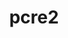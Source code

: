 ---
title: "pcre2"
layout: cache
categories: [package, develop]
meta: {"versions": ["10.42"], "compilers": ["apple-clang@=15.0.0", "gcc@=11.4.0", "oneapi@=2023.2.0"], "oss": ["ubuntu20.04", "ventura"], "platforms": ["darwin", "linux"], "targets": ["aarch64", "neoverse_v1", "x86_64_v3"], "stacks": ["e4s-arm", "e4s-neoverse_v1", "e4s-oneapi", "ml-darwin-aarch64-mps", "root"], "num_specs": 4, "num_specs_by_stack": {"ml-darwin-aarch64-mps": 1, "root": 4, "e4s-arm": 1, "e4s-neoverse_v1": 1, "e4s-oneapi": 1}}
spec_details: [{"hash": "e753cxww7jwsstj7qvic4fp6vjbgtcab", "compiler": "apple-clang@=15.0.0", "versions": ["10.42"], "os": "ventura", "platform": "darwin", "target": "aarch64", "variants": ["build_system=autotools", "~jit", "+multibyte"], "stacks": ["ml-darwin-aarch64-mps", "root"], "size": "-", "tarball": "https://binaries.spack.io/develop/build_cache/darwin-ventura-aarch64/apple-clang-15.0.0/pcre2-10.42/darwin-ventura-aarch64-apple-clang-15.0.0-pcre2-10.42-e753cxww7jwsstj7qvic4fp6vjbgtcab.spack"}, {"hash": "wefgbpwq632dcmhijuey3svv6sjg4357", "compiler": "gcc@=11.4.0", "versions": ["10.42"], "os": "ubuntu20.04", "platform": "linux", "target": "aarch64", "variants": ["build_system=autotools", "~jit", "+multibyte"], "stacks": ["e4s-arm", "root"], "size": "-", "tarball": "https://binaries.spack.io/develop/build_cache/linux-ubuntu20.04-aarch64/gcc-11.4.0/pcre2-10.42/linux-ubuntu20.04-aarch64-gcc-11.4.0-pcre2-10.42-wefgbpwq632dcmhijuey3svv6sjg4357.spack"}, {"hash": "hlyoxhukh7w6dslxaknzxj2vxq7jhnms", "compiler": "gcc@=11.4.0", "versions": ["10.42"], "os": "ubuntu20.04", "platform": "linux", "target": "neoverse_v1", "variants": ["build_system=autotools", "~jit", "+multibyte"], "stacks": ["root", "e4s-neoverse_v1"], "size": "-", "tarball": "https://binaries.spack.io/develop/build_cache/linux-ubuntu20.04-neoverse_v1/gcc-11.4.0/pcre2-10.42/linux-ubuntu20.04-neoverse_v1-gcc-11.4.0-pcre2-10.42-hlyoxhukh7w6dslxaknzxj2vxq7jhnms.spack"}, {"hash": "mfbeiwxofwpgium6lmx63t56h2r32pwv", "compiler": "oneapi@=2023.2.0", "versions": ["10.42"], "os": "ubuntu20.04", "platform": "linux", "target": "x86_64_v3", "variants": ["build_system=autotools", "~jit", "+multibyte"], "stacks": ["root", "e4s-oneapi"], "size": "-", "tarball": "https://binaries.spack.io/develop/build_cache/linux-ubuntu20.04-x86_64_v3/oneapi-2023.2.0/pcre2-10.42/linux-ubuntu20.04-x86_64_v3-oneapi-2023.2.0-pcre2-10.42-mfbeiwxofwpgium6lmx63t56h2r32pwv.spack"}]
---